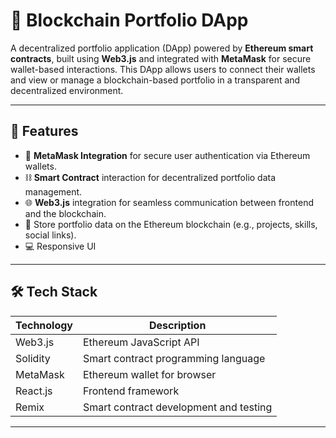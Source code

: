 # 💼 Blockchain Portfolio DApp

A decentralized portfolio application (DApp) powered by **Ethereum smart contracts**, built using **Web3.js** and integrated with **MetaMask** for secure wallet-based interactions. This DApp allows users to connect their wallets and view or manage a blockchain-based portfolio in a transparent and decentralized environment.

---

## 🚀 Features

- 🔐 **MetaMask Integration** for secure user authentication via Ethereum wallets.
- ⛓️ **Smart Contract** interaction for decentralized portfolio data management.
- 🌐 **Web3.js** integration for seamless communication between frontend and the blockchain.
- 📄 Store portfolio data on the Ethereum blockchain (e.g., projects, skills, social links).
- 💻 Responsive UI

---

## 🛠️ Tech Stack

| Technology       | Description                            |
|------------------|----------------------------------------|
| Web3.js          | Ethereum JavaScript API                |
| Solidity         | Smart contract programming language    |
| MetaMask         | Ethereum wallet for browser            |
| React.js         | Frontend framework                     |
| Remix            | Smart contract development and testing |

---

